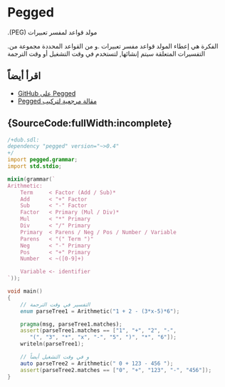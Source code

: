 # Pegged

.(PEG) مولد قواعد لمفسر تعبيرات 

.الفكرة هي إعطاء المولد قواعد مفسر تعبيرات
.و من القواعد المحددة مجموعة من التفسيرات المتعلقة سيتم إنشائها, لتستخدم في وقت التشغيل أو وقت الترجمة

## اقرأ أيضاً

- [GitHub على Pegged](https://github.com/PhilippeSigaud/Pegged)
- [Pegged مقالة مرجعية لتركيب](http://bford.info/pub/lang/peg)

## {SourceCode:fullWidth:incomplete}

```d
/+dub.sdl:
dependency "pegged" version="~>0.4"
+/
import pegged.grammar;
import std.stdio;

mixin(grammar(`
Arithmetic:
    Term     < Factor (Add / Sub)*
    Add      < "+" Factor
    Sub      < "-" Factor
    Factor   < Primary (Mul / Div)*
    Mul      < "*" Primary
    Div      < "/" Primary
    Primary  < Parens / Neg / Pos / Number / Variable
    Parens   < "(" Term ")"
    Neg      < "-" Primary
    Pos      < "+" Primary
    Number   < ~([0-9]+)

    Variable <- identifier
`));

void main()
{
    // التفسير في وقت الترجمة
    enum parseTree1 = Arithmetic("1 + 2 - (3*x-5)*6");

    pragma(msg, parseTree1.matches);
    assert(parseTree1.matches == ["1", "+", "2", "-",
       "(", "3", "*", "x", "-", "5", ")", "*", "6"]);
    writeln(parseTree1);

    // و في وقت التشغيل أيضاً
    auto parseTree2 = Arithmetic(" 0 + 123 - 456 ");
    assert(parseTree2.matches == ["0", "+", "123", "-", "456"]);
}
```
